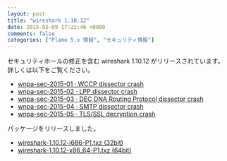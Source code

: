 ```yaml
---
layout: post
title: "wireshark 1.10.12"
date: 2015-02-09 17:22:46 +0900
comments: false
categories: ["Plamo 5.x 情報", "セキュリティ情報"]
---
```


セキュリティホールの修正を含む wireshark 1.10.12 がリリースされています。詳しくは以下をご覧ください。

* [wnpa-sec-2015-01 · WCCP dissector crash](https://www.wireshark.org/security/wnpa-sec-2015-01.html)
* [wnpa-sec-2015-02 · LPP dissector crash](https://www.wireshark.org/security/wnpa-sec-2015-02.html)
* [wnpa-sec-2015-03 · DEC DNA Routing Protocol dissector crash](https://www.wireshark.org/security/wnpa-sec-2015-03.html)
* [wnpa-sec-2015-04 · SMTP dissector crash](https://www.wireshark.org/security/wnpa-sec-2015-04.html)
* [wnpa-sec-2015-05 · TLS/SSL decryption crash](https://www.wireshark.org/security/wnpa-sec-2015-05.html)

パッケージをリリースしました。

* [wireshark-1.10.12-i686-P1.txz (32bit)](ftp://plamo.linet.gr.jp/pub/Plamo-5.x/x86/contrib/Network/wireshark-1.10.12-i686-P1.txz)
* [wireshark-1.10.12-x86_64-P1.txz (64bit)](ftp://plamo.linet.gr.jp/pub/Plamo-5.x/x86_64/contrib/Network/wireshark-1.10.12-x86_64-P1.txz)

